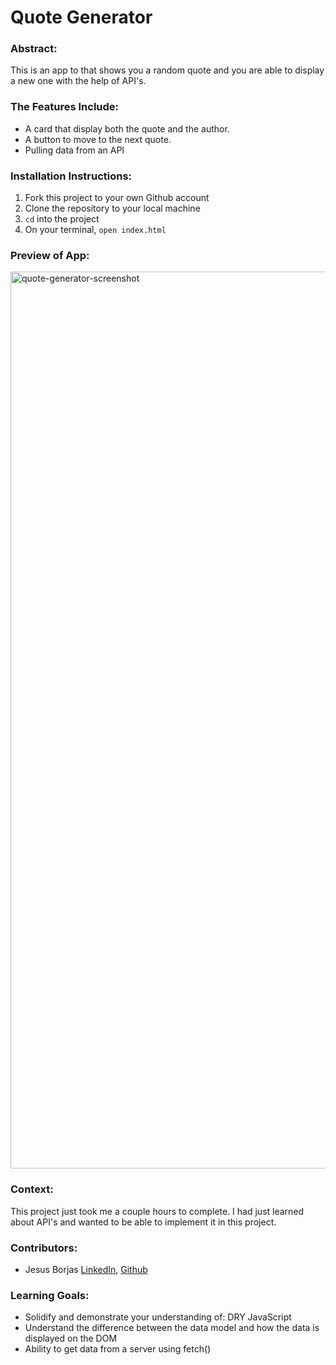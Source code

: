 # Quote Generator

### Abstract: 
This is an app to that shows you a random quote and you are able to display a new one with the help of API's.

### The Features Include: 
- A card that display both the quote and the author.
- A button to move to the next quote.
- Pulling data from an API

### Installation Instructions:
1. Fork this project to your own Github account
2. Clone the repository to your local machine
3. `cd` into the project
4. On your terminal, `open index.html`

### Preview of App:
<img width="1435" alt="quote-generator-screenshot" src="https://user-images.githubusercontent.com/111095858/216475934-81104249-bdc8-4508-9f08-ed30ccc6bc30.png">

### Context:
This project just took me a couple hours to complete. I had just learned about API's and wanted to be able to implement it in this project.

### Contributors:
- Jesus Borjas [LinkedIn](https://www.linkedin.com/in/jesus-borjas-6589b920a/), [Github](https://github.com/jesusborjas006)

### Learning Goals:
- Solidify and demonstrate your understanding of: DRY JavaScript
- Understand the difference between the data model and how the data is displayed on the DOM
- Ability to get data from a server using fetch()

